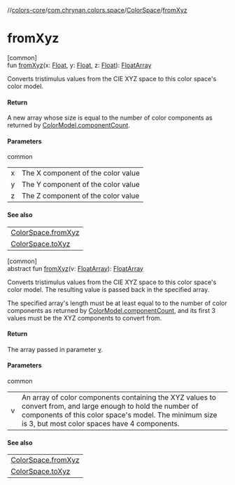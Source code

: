 //[colors-core](../../../index.md)/[com.chrynan.colors.space](../index.md)/[ColorSpace](index.md)/[fromXyz](from-xyz.md)

# fromXyz

[common]\
fun [fromXyz](from-xyz.md)(x: [Float](https://kotlinlang.org/api/latest/jvm/stdlib/kotlin/-float/index.html), y: [Float](https://kotlinlang.org/api/latest/jvm/stdlib/kotlin/-float/index.html), z: [Float](https://kotlinlang.org/api/latest/jvm/stdlib/kotlin/-float/index.html)): [FloatArray](https://kotlinlang.org/api/latest/jvm/stdlib/kotlin/-float-array/index.html)

Converts tristimulus values from the CIE XYZ space to this color space's color model.

#### Return

A new array whose size is equal to the number of color components as returned by [ColorModel.componentCount](../-color-model/component-count.md).

#### Parameters

common

| | |
|---|---|
| x | The X component of the color value |
| y | The Y component of the color value |
| z | The Z component of the color value |

#### See also

| |
|---|
| [ColorSpace.fromXyz](from-xyz.md) |
| [ColorSpace.toXyz](to-xyz.md) |

[common]\
abstract fun [fromXyz](from-xyz.md)(v: [FloatArray](https://kotlinlang.org/api/latest/jvm/stdlib/kotlin/-float-array/index.html)): [FloatArray](https://kotlinlang.org/api/latest/jvm/stdlib/kotlin/-float-array/index.html)

Converts tristimulus values from the CIE XYZ space to this color space's color model. The resulting value is passed back in the specified array.

The specified array's length  must be at least equal to to the number of color components as returned by [ColorModel.componentCount](../-color-model/component-count.md), and its first 3 values must be the XYZ components to convert from.

#### Return

The array passed in parameter [v](from-xyz.md).

#### Parameters

common

| | |
|---|---|
| v | An array of color components containing the XYZ values to convert from, and large enough to hold the number of components of this color space's model. The minimum size is 3, but most color spaces have 4 components. |

#### See also

| |
|---|
| [ColorSpace.fromXyz](from-xyz.md) |
| [ColorSpace.toXyz](to-xyz.md) |
